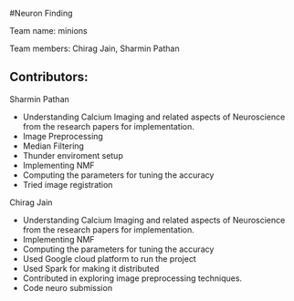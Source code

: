#Neuron Finding

Team name: minions

Team members: Chirag Jain, Sharmin Pathan

Contributors:
-------------
Sharmin Pathan
- Understanding Calcium Imaging and related aspects of Neuroscience from the research papers for implementation.
- Image Preprocessing
- Median Filtering
- Thunder enviroment setup
- Implementing NMF
- Computing the parameters for tuning the accuracy
- Tried image registration

Chirag Jain
- Understanding Calcium Imaging and related aspects of Neuroscience from the research papers for implementation.
- Implementing NMF
- Computing the parameters for tuning the accuracy
- Used Google cloud platform to run the project
- Used Spark for making it distributed
- Contributed in exploring image preprocessing techniques.
- Code neuro submission
